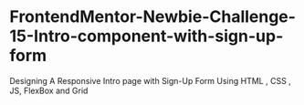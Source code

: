 # FrontendMentor-Newbie-Challenge-15-Intro-component-with-sign-up-form
Designing A Responsive Intro page with Sign-Up Form Using HTML , CSS , JS, FlexBox and Grid
